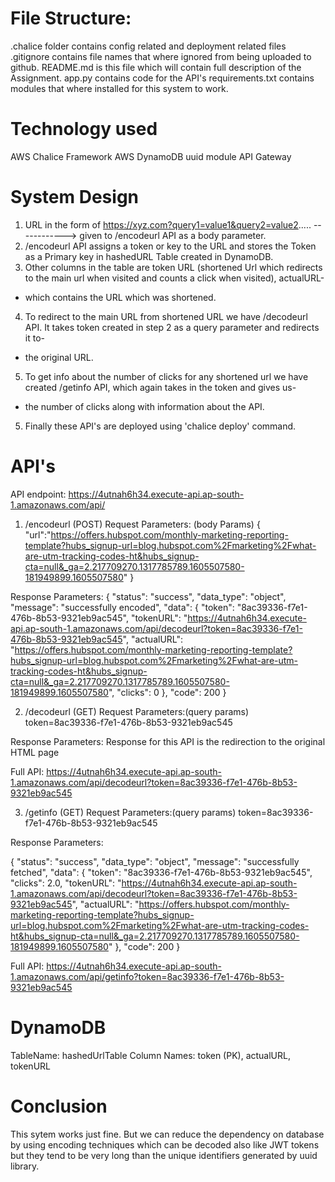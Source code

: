 # File Structure:
.chalice folder contains config related and deployment related files
.gitignore contains file names that where ignored from being uploaded to github.
README.md is this file which will contain full description of the Assignment.
app.py contains code for the API's
requirements.txt contains modules that where installed for this system to work.

# Technology used
AWS Chalice Framework
AWS DynamoDB
uuid module
API Gateway

# System Design

1. URL in the form of https://xyz.com?query1=value1&query2=value2.....   ------------> given to /encodeurl API as a body parameter.
2. /encodeurl API assigns a token or key to the URL and stores the Token as a Primary key in hashedURL Table created in DynamoDB.
3. Other columns in the table are token URL (shortened Url which redirects to the main url when visited and counts a click when visited), actualURL-
- which contains the URL which was shortened.
4. To redirect to the main URL from shortened URL we have /decodeurl API. It takes token created in step 2 as a query parameter and redirects it to-
- the original URL.
5. To get info about the number of clicks for any shortened url we have created /getinfo API, which again takes in the token and gives us-
- the number of clicks along with information about the API.
5. Finally these API's are deployed using 'chalice deploy' command.

# API's
API endpoint: https://4utnah6h34.execute-api.ap-south-1.amazonaws.com/api/

1. /encodeurl (POST)
Request Parameters: (body Params)
{
    "url":"https://offers.hubspot.com/monthly-marketing-reporting-template?hubs_signup-url=blog.hubspot.com%2Fmarketing%2Fwhat-are-utm-tracking-codes-ht&hubs_signup-cta=null&_ga=2.217709270.1317785789.1605507580-181949899.1605507580"
}

Response Parameters:
{
    "status": "success",
    "data_type": "object",
    "message": "successfully encoded",
    "data": {
        "token": "8ac39336-f7e1-476b-8b53-9321eb9ac545",
        "tokenURL": "https://4utnah6h34.execute-api.ap-south-1.amazonaws.com/api/decodeurl?token=8ac39336-f7e1-476b-8b53-9321eb9ac545",
        "actualURL": "https://offers.hubspot.com/monthly-marketing-reporting-template?hubs_signup-url=blog.hubspot.com%2Fmarketing%2Fwhat-are-utm-tracking-codes-ht&hubs_signup-cta=null&_ga=2.217709270.1317785789.1605507580-181949899.1605507580",
        "clicks": 0
    },
    "code": 200
}


2. /decodeurl (GET)
Request Parameters:(query params)
token=8ac39336-f7e1-476b-8b53-9321eb9ac545

Response Parameters:
Response for this API is the redirection to the original HTML page

Full API: https://4utnah6h34.execute-api.ap-south-1.amazonaws.com/api/decodeurl?token=8ac39336-f7e1-476b-8b53-9321eb9ac545

3. /getinfo (GET)
Request Parameters:(query params)
token=8ac39336-f7e1-476b-8b53-9321eb9ac545

Response Parameters:

{
    "status": "success",
    "data_type": "object",
    "message": "successfully fetched",
    "data": {
        "token": "8ac39336-f7e1-476b-8b53-9321eb9ac545",
        "clicks": 2.0,
        "tokenURL": "https://4utnah6h34.execute-api.ap-south-1.amazonaws.com/api/decodeurl?token=8ac39336-f7e1-476b-8b53-9321eb9ac545",
        "actualURL": "https://offers.hubspot.com/monthly-marketing-reporting-template?hubs_signup-url=blog.hubspot.com%2Fmarketing%2Fwhat-are-utm-tracking-codes-ht&hubs_signup-cta=null&_ga=2.217709270.1317785789.1605507580-181949899.1605507580"
    },
    "code": 200
}

Full API: https://4utnah6h34.execute-api.ap-south-1.amazonaws.com/api/getinfo?token=8ac39336-f7e1-476b-8b53-9321eb9ac545

# DynamoDB
TableName: hashedUrlTable
Column Names: token (PK), actualURL, tokenURL

# Conclusion
This sytem works just fine. But we can reduce the dependency on database by using encoding techniques which can be decoded also like JWT tokens but they tend to be very long than the unique identifiers generated by uuid library.





